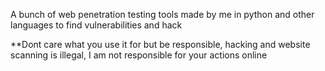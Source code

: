 A bunch of web penetration testing tools made by me in python and other languages to find vulnerabilities and hack



**Dont care what you use it for but be responsible, hacking and website scanning is illegal, I am not responsible for your actions online
